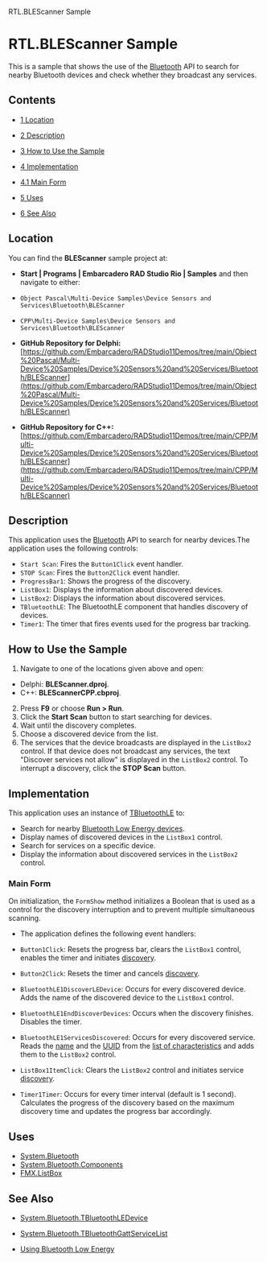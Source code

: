 RTL.BLEScanner Sample[]()
# RTL.BLEScanner Sample 


This is a sample that shows the use of the [Bluetooth](http://docwiki.embarcadero.com/Libraries/en/System.Bluetooth) API to search for nearby Bluetooth devices and check whether they broadcast any services.
## Contents



* [1 Location](#Location)
* [2 Description](#Description)
* [3 How to Use the Sample](#How_to_Use_the_Sample)
* [4 Implementation](#Implementation)

* [4.1 Main Form](#Main_Form)

* [5 Uses](#Uses)
* [6 See Also](#See_Also)


## Location 

You can find the **BLEScanner** sample project at:
* **Start | Programs | Embarcadero RAD Studio Rio | Samples** and then navigate to either:

* `Object Pascal\Multi-Device Samples\Device Sensors and Services\Bluetooth\BLEScanner`
* `CPP\Multi-Device Samples\Device Sensors and Services\Bluetooth\BLEScanner`

* **GitHub Repository for Delphi:**[https://github.com/Embarcadero/RADStudio11Demos/tree/main/Object%20Pascal/Multi-Device%20Samples/Device%20Sensors%20and%20Services/Bluetooth/BLEScanner](https://github.com/Embarcadero/RADStudio11Demos/tree/main/Object%20Pascal/Multi-Device%20Samples/Device%20Sensors%20and%20Services/Bluetooth/BLEScanner)
* **GitHub Repository for C++:**[https://github.com/Embarcadero/RADStudio11Demos/tree/main/CPP/Multi-Device%20Samples/Device%20Sensors%20and%20Services/Bluetooth/BLEScanner](https://github.com/Embarcadero/RADStudio11Demos/tree/main/CPP/Multi-Device%20Samples/Device%20Sensors%20and%20Services/Bluetooth/BLEScanner)

## Description 

This application uses the [Bluetooth](http://docwiki.embarcadero.com/Libraries/en/System.Bluetooth) API to search for nearby devices.The application uses the following controls:

* `Start Scan`: Fires the `Button1Click` event handler.
* `STOP Scan`: Fires the `Button2Click` event handler.
* `ProgressBar1`: Shows the progress of the discovery.
* `ListBox1`: Displays the information about discovered devices.
* `ListBox2`: Displays the information about discovered services.
* `TBluetoothLE`: The BluetoothLE component that handles discovery of devices.
* `Timer1`: The timer that fires events used for the progress bar tracking.

## How to Use the Sample 


1.  Navigate to one of the locations given above and open:

*  Delphi: **BLEScanner.dproj**.
*  C++: **BLEScannerCPP.cbproj**.

2.  Press **F9** or choose **Run > Run**.
3.  Click the **Start Scan** button to start searching for devices.
4.  Wait until the discovery completes.
5.  Choose a discovered device from the list.
6.  The services that the device broadcasts are displayed in the `ListBox2` control. If that device does not broadcast any services, the text "Discover services not allow" is displayed in the `ListBox2` control.
To interrupt a discovery, click the **STOP Scan** button.
## Implementation 

This application uses an instance of [TBluetoothLE](http://docwiki.embarcadero.com/Libraries/en/System.Bluetooth.Components.TBluetoothLE) to:
*  Search for nearby [Bluetooth Low Energy devices](http://docwiki.embarcadero.com/Libraries/en/System.Bluetooth.TBluetoothLEDevice).
*  Display names of discovered devices in the `ListBox1` control.
*  Search for services on a specific device.
*  Display the information about discovered services in the `ListBox2` control.

### Main Form 

On initialization, the `FormShow` method initializes a Boolean that is used as a control for the discovery interruption and to prevent multiple simultaneous scanning.
*  The application defines the following event handlers:

* `Button1Click`: Resets the progress bar, clears the `ListBox1` control, enables the timer and initiates [discovery](http://docwiki.embarcadero.com/Libraries/en/System.Bluetooth.Components.TBluetoothLE.DiscoverDevices).
* `Button2Click`: Resets the timer and cancels [discovery](http://docwiki.embarcadero.com/Libraries/en/System.Bluetooth.Components.TBluetoothLE.CancelDiscovery).
* `BluetoothLE1DiscoverLEDevice`: Occurs for every discovered device. Adds the name of the discovered device to the `ListBox1` control.
* `BluetoothLE1EndDiscoverDevices`: Occurs when the discovery finishes. Disables the timer.
* `BluetoothLE1ServicesDiscovered`: Occurs for every discovered service. Reads the [name](http://docwiki.embarcadero.com/Libraries/en/System.Bluetooth.TBluetoothGattCharacteristic.UUIDName) and the [UUID](http://docwiki.embarcadero.com/Libraries/en/System.Bluetooth.TBluetoothGattCharacteristic.UUID) from the [list of characteristics](http://docwiki.embarcadero.com/Libraries/en/System.Bluetooth.TBluetoothGattCharacteristicList) and adds them to the `ListBox2` control.
* `ListBox1ItemClick`: Clears the `ListBox2` control and initiates service [discovery](http://docwiki.embarcadero.com/Libraries/en/System.Bluetooth.Components.TBluetoothLE.DiscoverServices).
* `Timer1Timer`: Occurs for every timer interval (default is 1 second). Calculates the progress of the discovery based on the maximum discovery time and updates the progress bar accordingly.

## Uses 


* [System.Bluetooth](http://docwiki.embarcadero.com/Libraries/en/System.Bluetooth)
* [System.Bluetooth.Components](http://docwiki.embarcadero.com/Libraries/en/System.Bluetooth.Components)
* [FMX.ListBox](http://docwiki.embarcadero.com/Libraries/en/FMX.ListBox)

## See Also 


* [System.Bluetooth.TBluetoothLEDevice](http://docwiki.embarcadero.com/Libraries/en/System.Bluetooth.TBluetoothLEDevice)
* [System.Bluetooth.TBluetoothGattServiceList](http://docwiki.embarcadero.com/Libraries/en/System.Bluetooth.TBluetoothGattServiceList)

* [Using Bluetooth Low Energy](http://docwiki.embarcadero.com/RADStudio/en/Using_Bluetooth_Low_Energy)





